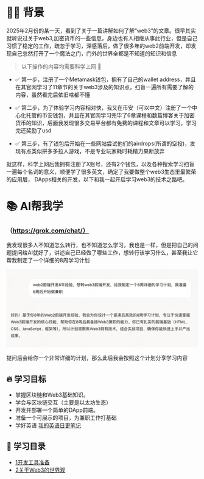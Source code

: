 # 🏄‍♂️ 背景
2025年2月份的某一天，看到了关于一篇讲解如何了解“web3”的文章。很早其实就听说过关于web3,加密货币的一些信息，身边也有人相继从事此行业，但是自己习惯了稳定的工作，疏忽于学习，深感落后，做了很多年的web2前端开发，却发现自己忽然打开了一个魔法之门，门外的世界全都是不知道的知识和信息

> 以下操作的内容均需要科学上网 🚀

- ✅ 第一步，注册了一个Metamask钱包，拥有了自己的wallet address，并且在其官网学习了11章节的关于web3涉及的知识点，扫盲一遍所有需要了解的内容，虽然看完后依旧啥都不懂

- ✅ 第二步，为了体验学习内容相对快，我又在币安（可以中文）注册了一个中心化托管的币安钱包，并且在其官网学习完毕了6章课程和数篇博客关于加密货币的知识，后面我发现很多交易平台都有免费的课程和文章可以学习，学习完还奖励了usd

- ✅ 第三步，有了钱包后开始在一些网站尝试他们的airdrops(所谓的空投)，发现有点类似拼多多拉人游戏，不是专业玩家耗时耗精力果断放弃

就这样，科学上网后我拥有注册了X账号，还有2个钱包，以及各种搜索学习扫盲一遍每个名词的意义，顺便学了很多英文，确定了我要做整个web3生态里最繁荣的应用层， DApps相关的开发，以下和我一起开启学习web3的技术之路吧。

# 📚 AI帮我学
### （https://grok.com/chat/）

我发现很多人不知道怎么转行，也不知道怎么学习，我也是一样，但是把自己的问题提问给AI就好了，讲述自己已经做了哪些工作，想转行该学习什么，甚至我让它帮我制定了一个详细的8周学习计划

![提问grok](./assets/ai.png)

提问后会给你一个非常详细的计划，那么此后我会按照这个计划分享学习内容

## 🔥 学习目标
- 掌握区块链和Web3基础知识。
- 学会与区块链交互（主要是以太坊生态）
- 开发并部署一个简单的DApp前端。
- 准备一个可展示的项目，为兼职工作打基础
- 学好英语 [我的英语日更笔记](./english/daily.md)

## 📕 学习目录
- [1开发工具准备](./docs/01tools.md)
- [2关于Web3的世界观](./docs/02views.md)

